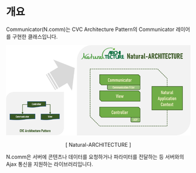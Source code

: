 개요
===

Communicator(N.comm)는 CVC Architecture Pattern의 Communicator 레이어를 구현한 클래스입니다.

![](images/intr/pic4.png)
<center>[ Natural-ARCHITECTURE ]</center>

N.comm은 서버에 콘텐츠나 데이터를 요청하거나 파라미터를 전달하는 등 서버와의 Ajax 통신을 지원하는 라이브러리입니다.
